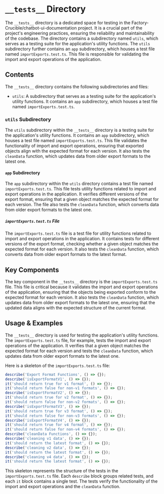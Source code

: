 
# `__tests__` Directory

The `__tests__` directory is a dedicated space for testing in the Factory-Crucible/chatbot-ui-documentation project. It is a crucial part of the project's engineering practices, ensuring the reliability and maintainability of the codebase. The directory contains a subdirectory named `utils`, which serves as a testing suite for the application's utility functions. The `utils` subdirectory further contains an `app` subdirectory, which houses a test file named `importExports.test.ts`. This file is responsible for validating the import and export operations of the application.

## Contents

The `__tests__` directory contains the following subdirectories and files:

- `utils`: A subdirectory that serves as a testing suite for the application's utility functions. It contains an `app` subdirectory, which houses a test file named `importExports.test.ts`.

### `utils` Subdirectory

The `utils` subdirectory within the `__tests__` directory is a testing suite for the application's utility functions. It contains an `app` subdirectory, which houses a test file named `importExports.test.ts`. This file validates the functionality of import and export operations, ensuring that exported objects align with the expected format for each version. It also tests the `cleanData` function, which updates data from older export formats to the latest one.

#### `app` Subdirectory

The `app` subdirectory within the `utils` directory contains a test file named `importExports.test.ts`. This file tests utility functions related to import and export operations in the application. It verifies different versions of the export format, ensuring that a given object matches the expected format for each version. The file also tests the `cleanData` function, which converts data from older export formats to the latest one.

##### `importExports.test.ts` File

The `importExports.test.ts` file is a test file for utility functions related to import and export operations in the application. It contains tests for different versions of the export format, checking whether a given object matches the expected format for each version. It also tests the `cleanData` function, which converts data from older export formats to the latest format.

## Key Components

The key component in the `__tests__` directory is the `importExports.test.ts` file. This file is critical because it validates the import and export operations of the application, ensuring that the objects being exported conform to the expected format for each version. It also tests the `cleanData` function, which updates data from older export formats to the latest one, ensuring that the updated data aligns with the expected structure of the current format.

## Usage & Examples

The `__tests__` directory is used for testing the application's utility functions. The `importExports.test.ts` file, for example, tests the import and export operations of the application. It verifies that a given object matches the expected format for each version and tests the `cleanData` function, which updates data from older export formats to the latest one.

Here is a skeleton of the `importExports.test.ts` file:

```typescript
describe('Export Format Functions', () => {});
describe('isExportFormatV1', () => {});
it('should return true for v1 format', () => {});
it('should return false for non-v1 formats', () => {});
describe('isExportFormatV2', () => {});
it('should return true for v2 format', () => {});
it('should return false for non-v2 formats', () => {});
describe('isExportFormatV3', () => {});
it('should return true for v3 format', () => {});
it('should return false for non-v3 formats', () => {});
describe('isExportFormatV4', () => {});
it('should return true for v4 format', () => {});
it('should return false for non-v4 formats', () => {});
describe('cleanData Functions', () => {});
describe('cleaning v1 data', () => {});
it('should return the latest format', () => {});
describe('cleaning v2 data', () => {});
it('should return the latest format', () => {});
describe('cleaning v4 data', () => {});
it('should return the latest format', () => {});
```

This skeleton represents the structure of the tests in the `importExports.test.ts` file. Each `describe` block groups related tests, and each `it` block contains a single test. The tests verify the functionality of the import and export operations and the `cleanData` function.
